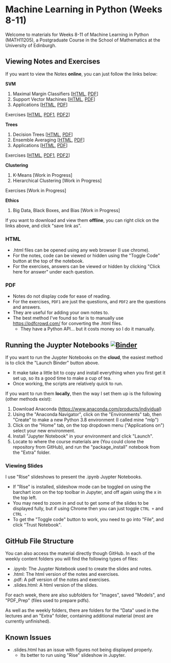 # Machine Learning in Python (Weeks 8-11)

Welcome to materials for Weeks 8-11 of Machine Learning in Python (MATH11205), a Postgraduate Course in the School of Mathematics at the University of Edinburgh.

## Viewing Notes and Exercises
If you want to view the Notes **online**, you can just follow the links below:

__SVM__

1. Maximal Margin Classifiers [<a href="https://Eldave93.github.io/Machine-Learning-in-Python-20-21//Week_08_SVM/1_Maximal_Margin_Classifiers.html" title="HTML">HTML</a>, <a href="https://github.com/Eldave93/Machine-Learning-in-Python-20-21/blob/master/Week_08_SVM/1_Maximal_Margin_Classifiers.pdf" title="PDF">PDF</a>]
2. Support Vector Machines [<a href="https://Eldave93.github.io/Machine-Learning-in-Python-20-21/Week_08_SVM/2_Support_Vector_Machines.html" title="HTML">HTML</a>, <a href="https://github.com/Eldave93/Machine-Learning-in-Python-20-21/blob/master/Week_08_SVM/2_Support_Vector_Machines.pdf" title="PDF">PDF</a>]
3. Applications [<a href="https://Eldave93.github.io/Machine-Learning-in-Python-20-21/Week_08_SVM/3_Applications.html" title="HTML">HTML</a>, <a href="https://github.com/Eldave93/Machine-Learning-in-Python-20-21/blob/master/Week_08_SVM/3_Applications.pdf" title="PDF">PDF</a>]

Exercises [<a href="https://Eldave93.github.io/Machine-Learning-in-Python-20-21/Week_08_SVM/SVM_Exercises.html" title="HTML">HTML</a>, <a href="https://github.com/Eldave93/Machine-Learning-in-Python-20-21/blob/master/Week_08_SVM/SVM_Exercises.pdf" title="PDF1">PDF1</a>, <a href="https://github.com/Eldave93/Machine-Learning-in-Python-20-21/blob/master/Week_08_SVM/SVM_Exercises_Answers.pdf" title="PDF2">PDF2</a>]

__Trees__

1. Decision Trees [<a href="https://Eldave93.github.io/Machine-Learning-in-Python-20-21/Week_09_Trees/1_Decision_Trees.html" title="HTML">HTML</a>, <a href="https://github.com/Eldave93/Machine-Learning-in-Python-20-21/blob/master/Week_09_Trees/1_Decision_Trees.pdf" title="PDF">PDF</a>]
2. Ensemble Averaging [<a href="https://Eldave93.github.io/Machine-Learning-in-Python-20-21/Week_09_Trees/2_Ensemble_Averaging.html" title="HTML">HTML</a>, <a href="https://github.com/Eldave93/Machine-Learning-in-Python-20-21/blob/master/Week_09_Trees/2_Ensemble_Averaging.pdf" title="PDF">PDF</a>]
3. Applications [<a href="https://Eldave93.github.io/Machine-Learning-in-Python-20-21/Week_09_Trees/3_Applications.html" title="HTML">HTML</a>, <a href="https://github.com/Eldave93/Machine-Learning-in-Python-20-21/blob/master/Week_09_Trees/3_Applications.pdf" title="PDF">PDF</a>]

Exercises [<a href="https://Eldave93.github.io/Machine-Learning-in-Python-20-21/Week_09_Trees/Trees_Exercises.html" title="HTML">HTML</a>, <a href="https://github.com/Eldave93/Machine-Learning-in-Python-20-21/blob/master/Week_09_Trees/Trees_Exercises.pdf" title="PDF1">PDF1</a>, <a href="https://github.com/Eldave93/Machine-Learning-in-Python-20-21/blob/master/Week_09_Trees/Trees_Exercises_Answers.pdf" title="PDF2">PDF2</a>]

__Clustering__

1. K-Means [Work in Progress]
2. Hierarchical Clustering [Work in Progress]

Exercises [Work in Progress]

__Ethics__

1. Big Data, Black Boxes, and Bias [Work in Progress]

If you want to download and view them **offline**, you can right click on the links above, and click "save link as". 

### HTML
- .html files can be opened using any web browser (I use chrome).
- For the notes, code can be viewed or hidden using the "Toggle Code" button at the top of the notebook.
- For the exercises, answers can be viewed or hidden by clicking "Click here for answer" under each question.

### PDF
- Notes do not display code for ease of reading.
- For the exercises, `PDF1` are just the questions, and `PDF2` are the questions and answers.
- They are useful for adding your own notes to.
- The best method I've found so far is to manually use https://pdfcrowd.com/ for converting the .html files.
	- They have a Python API... but it costs money so I do it manually.

## Running the Juypter Notebooks [![Binder](https://mybinder.org/badge_logo.svg)](https://mybinder.org/v2/gh/Eldave93/Machine-Learning-in-Python-20-21/HEAD)

If you want to run the Juypter Notebooks on the **cloud**, the easiest method is to click the "Launch Binder" button above.
- It make take a little bit to copy and install everything when you first get it set up, so its a good time to make a cup of tea.
- Once working, the scripts are relatively quick to run.

If you want to run them **locally**, then the way I set them up is the following (other methods exist):

1. Download Anaconda (https://www.anaconda.com/products/individual)
2. Using the "Anaconda Navigator", click on the "Environments" tab, then "Create" to make a new Python 3.8 environment (I called mine "mlp")
3. Click on the "Home" tab, on the top dropdown menu ("Applications on") select your new environment.
4. Install "Jupyter Notebook" in your environment and click "Launch".
5. Locate to where the course materials are (You could clone the repository from GitHub), and run the "package_install" notebook from the "Extra" folder. 

### Viewing Slides

I use "Rise" slideshows to present the .ipynb Juypter Notebooks. 

- If "Rise" is installed, slideshow mode can be toggled on using the barchart icon on the top toolbar in Jupyter, and off again using the x in the top left.
- You may need to zoom in and out to get some of the slides to be displayed fully, but if using Chrome then you can just toggle `CTRL +` and `CTRL -`
- To get the "Toggle code" button to work, you need to go into "File", and click "Trust Notebook".

## GitHub File Structure

You can also access the material directly though GitHub. In each of the weekly content folders you will find the following types of files:

- .ipynb: The Juypter Notebook used to create the slides and notes.
- .html: The html version of the notes and exercises.
- .pdf: A pdf version of the notes and exercises.
- .slides.html: A html version of the slides.

For each week, there are also subfolders for "Images", saved "Models", and "PDF_Prep" (files used to prepare pdfs).

As well as the weekly folders, there are folders for the "Data" used in the lectures and an "Extra" folder, containing additional material (most are currently unfinished).

## Known Issues

- .slides.html has an issue with figures not being displayed properly.
	- Its better to run using "Rise" slideshow in Jupyter.
